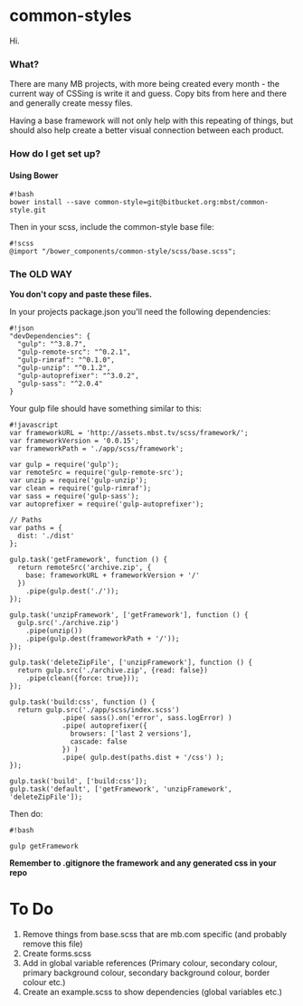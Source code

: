# common-styles #

Hi.

### What? ###

There are many MB projects, with more being created every month - the current way of CSSing is write it and guess. Copy bits from here and there and generally create messy files.

Having a base framework will not only help with this repeating of things, but should also help create a better visual connection between each product.

### How do I get set up? ###

#### Using Bower
```
#!bash
bower install --save common-style=git@bitbucket.org:mbst/common-style.git
```

Then in your scss, include the common-style base file:

```
#!scss
@import "/bower_components/common-style/scss/base.scss";
```

### The OLD WAY
**You don't copy and paste these files.**

In your projects package.json you'll need the following dependencies:

```
#!json
"devDependencies": {
  "gulp": "^3.8.7",
  "gulp-remote-src": "^0.2.1",
  "gulp-rimraf": "^0.1.0",
  "gulp-unzip": "^0.1.2",
  "gulp-autoprefixer": "^3.0.2",
  "gulp-sass": "^2.0.4"
}
```

Your gulp file should have something similar to this:

```
#!javascript
var frameworkURL = 'http://assets.mbst.tv/scss/framework/';
var frameworkVersion = '0.0.15';
var frameworkPath = './app/scss/framework';

var gulp = require('gulp');
var remoteSrc = require('gulp-remote-src');
var unzip = require('gulp-unzip');
var clean = require('gulp-rimraf');
var sass = require('gulp-sass');
var autoprefixer = require('gulp-autoprefixer');

// Paths
var paths = {
  dist: './dist'
};

gulp.task('getFramework', function () {
  return remoteSrc('archive.zip', {
    base: frameworkURL + frameworkVersion + '/'
  })
    .pipe(gulp.dest('./'));
});

gulp.task('unzipFramework', ['getFramework'], function () {
  gulp.src('./archive.zip')
    .pipe(unzip())
    .pipe(gulp.dest(frameworkPath + '/'));
});

gulp.task('deleteZipFile', ['unzipFramework'], function () {
  return gulp.src('./archive.zip', {read: false})
    .pipe(clean({force: true}));
});

gulp.task('build:css', function () {
  return gulp.src('./app/scss/index.scss')
             .pipe( sass().on('error', sass.logError) )
             .pipe( autoprefixer({
               browsers: ['last 2 versions'],
               cascade: false
             }) )
             .pipe( gulp.dest(paths.dist + '/css') );
});

gulp.task('build', ['build:css']);
gulp.task('default', ['getFramework', 'unzipFramework', 'deleteZipFile']);
```

Then do:

```
#!bash

gulp getFramework
```

**Remember to .gitignore the framework and any generated css in your repo**

# To Do #

1. Remove things from base.scss that are mb.com specific (and probably remove this file)
2. Create forms.scss
3. Add in global variable references (Primary colour, secondary colour, primary background colour, secondary background colour, border colour etc.)
4. Create an example.scss to show dependencies (global variables etc.)
